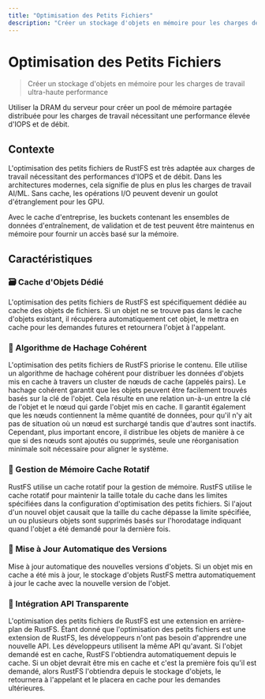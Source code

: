 ```yaml
---
title: "Optimisation des Petits Fichiers"
description: "Créer un stockage d'objets en mémoire pour les charges de travail ultra-haute performance en utilisant la DRAM du serveur"
---
```


# Optimisation des Petits Fichiers

> Créer un stockage d'objets en mémoire pour les charges de travail ultra-haute performance

Utiliser la DRAM du serveur pour créer un pool de mémoire partagée distribuée pour les charges de travail nécessitant une performance élevée d'IOPS et de débit.

## Contexte

L'optimisation des petits fichiers de RustFS est très adaptée aux charges de travail nécessitant des performances d'IOPS et de débit. Dans les architectures modernes, cela signifie de plus en plus les charges de travail AI/ML. Sans cache, les opérations I/O peuvent devenir un goulot d'étranglement pour les GPU.

Avec le cache d'entreprise, les buckets contenant les ensembles de données d'entraînement, de validation et de test peuvent être maintenus en mémoire pour fournir un accès basé sur la mémoire.

## Caractéristiques

### 🗃️ Cache d'Objets Dédié

L'optimisation des petits fichiers de RustFS est spécifiquement dédiée au cache des objets de fichiers.
Si un objet ne se trouve pas dans le cache d'objets existant, il récupérera automatiquement cet objet, le mettra en cache pour les demandes futures et retournera l'objet à l'appelant.

### 💾 Algorithme de Hachage Cohérent

L'optimisation des petits fichiers de RustFS priorise le contenu.
Elle utilise un algorithme de hachage cohérent pour distribuer les données d'objets mis en cache à travers un cluster de nœuds de cache (appelés pairs). Le hachage cohérent garantit que les objets peuvent être facilement trouvés basés sur la clé de l'objet. Cela résulte en une relation un-à-un entre la clé de l'objet et le nœud qui garde l'objet mis en cache. Il garantit également que les nœuds contiennent la même quantité de données, pour qu'il n'y ait pas de situation où un nœud est surchargé tandis que d'autres sont inactifs. Cependant, plus important encore, il distribue les objets de manière à ce que si des nœuds sont ajoutés ou supprimés, seule une réorganisation minimale soit nécessaire pour aligner le système.

### 🧹 Gestion de Mémoire Cache Rotatif

RustFS utilise un cache rotatif pour la gestion de mémoire. RustFS utilise le cache rotatif pour maintenir la taille totale du cache dans les limites spécifiées dans la configuration d'optimisation des petits fichiers. Si l'ajout d'un nouvel objet causait que la taille du cache dépasse la limite spécifiée, un ou plusieurs objets sont supprimés basés sur l'horodatage indiquant quand l'objet a été demandé pour la dernière fois.

### 🔄 Mise à Jour Automatique des Versions

Mise à jour automatique des nouvelles versions d'objets. Si un objet mis en cache a été mis à jour, le stockage d'objets RustFS mettra automatiquement à jour le cache avec la nouvelle version de l'objet.

### 🧩 Intégration API Transparente

L'optimisation des petits fichiers de RustFS est une extension en arrière-plan de RustFS. Étant donné que l'optimisation des petits fichiers est une extension de RustFS, les développeurs n'ont pas besoin d'apprendre une nouvelle API. Les développeurs utilisent la même API qu'avant. Si l'objet demandé est en cache, RustFS l'obtiendra automatiquement depuis le cache. Si un objet devrait être mis en cache et c'est la première fois qu'il est demandé, alors RustFS l'obtiendra depuis le stockage d'objets, le retournera à l'appelant et le placera en cache pour les demandes ultérieures.

